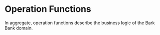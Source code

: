 # Operation Functions

In aggregate, operation functions describe the business logic of the Bark Bank domain.
